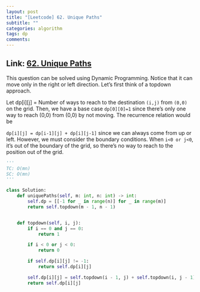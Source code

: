 ```yaml
---
layout: post
title: "[Leetcode] 62. Unique Paths"
subtitle: ""
categories: algorithm
tags: dp
comments:
---
```


## Link: [62. Unique Paths](https://leetcode.com/problems/unique-paths/)

This question can be solved using Dynamic Programming. Notice that it can move only in the right or left direction. Let’s first think of a topdown approach.

Let dp[i][j] = Number of ways to reach to the destination `(i,j)` from `(0,0)` on the grid. Then, we have a base case `dp[0][0]=1` since there’s only one way to reach (0,0) from (0,0) by not moving. The recurrence relation would be

`dp[i][j] = dp[i-1][j] + dp[i][j-1]` since we can always come from up or left. However, we must consider the boundary conditions. When `i<0 or j<0`, it’s out of the boundary of the grid, so there’s no way to reach to the position out of the grid.

```py
'''
TC: O(mn)
SC: O(mn)
'''

class Solution:
    def uniquePaths(self, m: int, n: int) -> int:
        self.dp = [[-1 for _ in range(n)] for _ in range(m)]
        return self.topdown(m - 1, n - 1)


    def topdown(self, i, j):
        if i == 0 and j == 0:
            return 1

        if i < 0 or j < 0:
            return 0

        if self.dp[i][j] != -1:
            return self.dp[i][j]

        self.dp[i][j] = self.topdown(i - 1, j) + self.topdown(i, j - 1)
        return self.dp[i][j]
```
